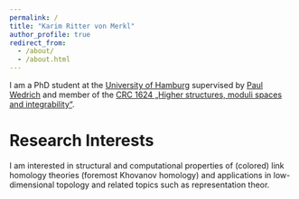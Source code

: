 ```yaml
---
permalink: /
title: "Karim Ritter von Merkl"
author_profile: true
redirect_from: 
  - /about/
  - /about.html
---
```


I am a PhD student at the [University of Hamburg](https://www.math.uni-hamburg.de/en.html) supervised by [Paul Wedrich](https://paul.wedrich.at) and member of the [CRC 1624 „Higher structures, moduli spaces and integrability“](https://www.sfb1624.uni-hamburg.de/).

Research Interests
======

I am interested in structural and computational properties of (colored) link homology theories (foremost Khovanov homology) and applications in low-dimensional topology and related topics such as representation theor.
